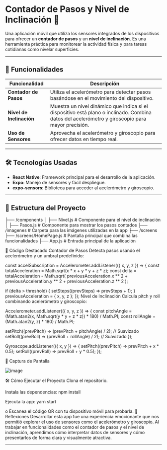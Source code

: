 # Contador de Pasos y Nivel de Inclinación 📱

Una aplicación móvil que utiliza los sensores integrados de los dispositivos para ofrecer un **contador de pasos** y un **nivel de inclinación**. Es una herramienta práctica para monitorear la actividad física y para tareas cotidianas como nivelar superficies.

---

## 🚀 Funcionalidades

| Funcionalidad          | Descripción                                                                 |
|-------------------------|-----------------------------------------------------------------------------|
| **Contador de Pasos**   | Utiliza el acelerómetro para detectar pasos basándose en el movimiento del dispositivo. |
| **Nivel de Inclinación**| Muestra un nivel dinámico que indica si el dispositivo está plano o inclinado. Combina datos del acelerómetro y giroscopio para mayor precisión. |
| **Uso de Sensores**     | Aprovecha el acelerómetro y giroscopio para ofrecer datos en tiempo real.  |

---

## 🛠️ Tecnologías Usadas

- **React Native**: Framework principal para el desarrollo de la aplicación.
- **Expo**: Manejo de sensores y fácil despliegue.
- **expo-sensors**: Biblioteca para acceder al acelerómetro y giroscopio.

---

## 📂 Estructura del Proyecto

├── /components
│   ├── Nivel.js          # Componente para el nivel de inclinación
│   ├── Pasos.js          # Componente para mostrar los pasos contados
├── /imagenes             # Carpeta para las imágenes utilizadas en la app
├── /screens
├── /screens/HomePage.js           # Pantalla principal que combina las funcionalidades
├── App.js                # Entrada principal de la aplicación

🔑 Código Destacado
Contador de Pasos
Detecta pasos usando el acelerómetro y un umbral predefinido:

const accelSubscription = Accelerometer.addListener(({ x, y, z }) => {
  const totalAcceleration = Math.sqrt(x * x + y * y + z * z);
  const delta = totalAcceleration - Math.sqrt(
    previousAcceleration.x ** 2 +
    previousAcceleration.y ** 2 +
    previousAcceleration.z ** 2
  );

  if (delta > threshold) {
    setSteps((prevSteps) => prevSteps + 1);
  }
  previousAcceleration = { x, y, z };
});
Nivel de Inclinación
Calcula pitch y roll combinando acelerómetro y giroscopio:

Accelerometer.addListener(({ x, y, z }) => {
  const pitchAngle = (Math.atan2(x, Math.sqrt(y * y + z * z)) * 180) / Math.PI;
  const rollAngle = (Math.atan2(y, z) * 180) / Math.PI;

  setPitch((prevPitch) => (prevPitch + pitchAngle) / 2); // Suavizado
  setRoll((prevRoll) => (prevRoll + rollAngle) / 2); // Suavizado
});

Gyroscope.addListener(({ x, y }) => {
  setPitch((prevPitch) => prevPitch + x * 0.5);
  setRoll((prevRoll) => prevRoll + y * 0.5);
});

📸 Captura de Pantalla

![image](https://github.com/user-attachments/assets/03ba4630-2253-43a1-b0f6-c3a1e1fac233)

🛠️ Cómo Ejecutar el Proyecto
Clona el repositorio.

Instala las dependencias:
npm install

Ejecuta la app:
yarn start

o Escanea el código QR con tu dispositivo móvil para probarla.
🌟 Reflexiones
Desarrollar esta app fue una experiencia emocionante que nos permitió explorar el uso de sensores como el acelerómetro y giroscopio. Al trabajar en funcionalidades como el contador de pasos y el nivel de inclinación, aprendimos cómo interpretar datos de sensores y cómo presentarlos de forma clara y visualmente atractiva.

---

